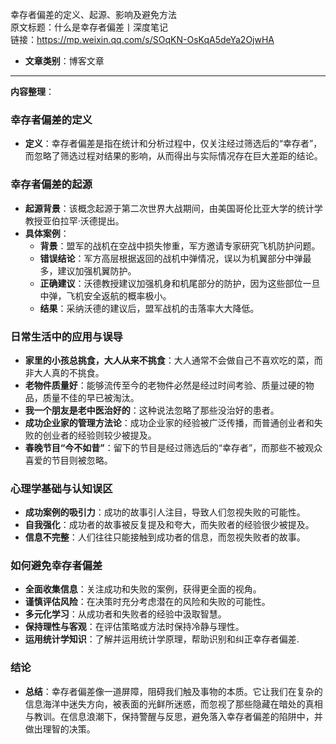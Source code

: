 幸存者偏差的定义、起源、影响及避免方法  
  原文标题：什么是幸存者偏差丨深度笔记  
  链接：https://mp.weixin.qq.com/s/SOqKN-OsKqA5deYa2OjwHA 

- **文章类别**：博客文章 

---

**内容整理**： 

### 幸存者偏差的定义
- **定义**：幸存者偏差是指在统计和分析过程中，仅关注经过筛选后的“幸存者”，而忽略了筛选过程对结果的影响，从而得出与实际情况存在巨大差距的结论。

### 幸存者偏差的起源
- **起源背景**：该概念起源于第二次世界大战期间，由美国哥伦比亚大学的统计学教授亚伯拉罕·沃德提出。
- **具体案例**：
  - **背景**：盟军的战机在空战中损失惨重，军方邀请专家研究飞机防护问题。
  - **错误结论**：军方高层根据返回的战机中弹情况，误以为机翼部分中弹最多，建议加强机翼防护。
  - **正确建议**：沃德教授建议加强机身和机尾部分的防护，因为这些部位一旦中弹，飞机安全返航的概率极小。
  - **结果**：采纳沃德的建议后，盟军战机的击落率大大降低。

### 日常生活中的应用与误导
- **家里的小孩总挑食，大人从来不挑食**：大人通常不会做自己不喜欢吃的菜，而非大人真的不挑食。
- **老物件质量好**：能够流传至今的老物件必然是经过时间考验、质量过硬的物品，质量不佳的早已被淘汰。
- **我一个朋友是老中医治好的**：这种说法忽略了那些没治好的患者。
- **成功企业家的管理方法论**：成功企业家的经验被广泛传播，而普通创业者和失败的创业者的经验则较少被提及。
- **春晚节目“今不如昔”**：留下的节目是经过筛选后的“幸存者”，而那些不被观众喜爱的节目则被忽略。

### 心理学基础与认知误区
- **成功案例的吸引力**：成功的故事引人注目，导致人们忽视失败的可能性。
- **自我强化**：成功者的故事被反复提及和夸大，而失败者的经验很少被提及。
- **信息不完整**：人们往往只能接触到成功者的信息，而忽视失败者的故事。

### 如何避免幸存者偏差
- **全面收集信息**：关注成功和失败的案例，获得更全面的视角。
- **谨慎评估风险**：在决策时充分考虑潜在的风险和失败的可能性。
- **多元化学习**：从成功者和失败者的经验中汲取智慧。
- **保持理性与客观**：在评估策略或方法时保持冷静与理性。
- **运用统计学知识**：了解并运用统计学原理，帮助识别和纠正幸存者偏差.

### 结论
- **总结**：幸存者偏差像一道屏障，阻碍我们触及事物的本质。它让我们在复杂的信息海洋中迷失方向，被表面的光鲜所迷惑，而忽视了那些隐藏在暗处的真相与教训。在信息浪潮下，保持警醒与反思，避免落入幸存者偏差的陷阱中，并做出理智的决策。
